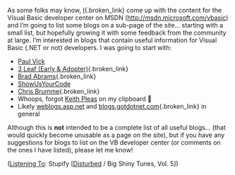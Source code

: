 As some folks may know, [I](http://msdn.microsoft.com/vbasic/letters){.broken_link} come up with the content for the Visual Basic developer center on MSDN (<http://msdn.microsoft.com/vbasic>) and I&#8217;m going to list some blogs on a sub-page of the site&#8230; starting with a small list, but hopefully growing it with some feedback from the community at large. I&#8217;m interested in blogs that contain useful information for Visual Basic (.NET or not) developers. I was going to start with:

  * [Paul Vick](http://www.panopticoncentral.net) 
  * [3 Leaf (Early & Adopter)](http://radio.weblogs.com/0117167/){.broken_link} 
  * [Brad Abrams](http://blogs.gotdotnet.com/BradA/){.broken_link} 
  * [ShowUsYourCode](http://weblogs.asp.net/dneimke/) 
  * [Chris Brumme](http://blogs.gotdotnet.com/cbrumme/){.broken_link} 
  * Whoops, forgot [Keith Pleas](http://weblogs.asp.net/kpleas/) on my clipboard 🙂 
  * Likely [weblogs.asp.net](http://weblogs.asp.net) and [blogs.gotdotnet.com](http://blogs.gotdotnet.com){.broken_link} in general 

Although this is **not** intended to be a complete list of all useful blogs&#8230; (that would quickly become unusable as a page on the site), but if you have any suggestions for blogs to list on the VB developer center (or comments on the ones I have listed), please let me know! 

<div class="media">
  (<a href="http://msdn.microsoft.com/library/en-us/dncodefun/html/code4fun04252003.asp" class="broken_link">Listening To</a>: Stupify [<a href="http://www.windowsmedia.com/mg/search.asp?srch=Disturbed">Disturbed</a> / Big Shiny Tunes, Vol. 5])
</div>